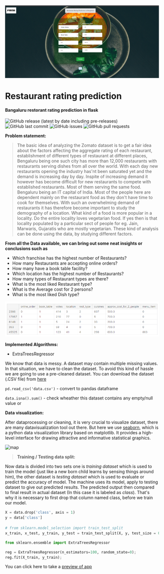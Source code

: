 ![restaurant-prediction](https://github.com/Abhishek-k-git/Image/blob/main/Screenshot%20(7).png)

# Restaurant rating prediction 
#### Bangaluru restorant rating prediction in flask

![GitHub release (latest by date including pre-releases)](https://img.shields.io/github/v/release/navendu-pottekkat/awesome-readme?include_prereleases)
![GitHub last commit](https://img.shields.io/github/last-commit/navendu-pottekkat/awesome-readme)
![GitHub issues](https://img.shields.io/github/issues-raw/navendu-pottekkat/awesome-readme)
![GitHub pull requests](https://img.shields.io/github/issues-pr/navendu-pottekkat/awesome-readme)

**Problem statement:**

> The basic idea of analyzing the Zomato dataset is to get a fair idea about the factors affecting the aggregate rating of each restaurant, establishment of different types of restaurant at different places, Bengaluru being one such city has more than 12,000 restaurants with restaurants serving dishes from all over the world. With each day new restaurants opening the industry has'nt been saturated yet and the demand is increasing day by day. Inspite of increasing demand it however has become difficult for new restaurants to compete with established restaurants. Most of them serving the same food. Bengaluru being an IT capital of India. Most of the people here are dependent mainly on the restaurant food as they don't have time to cook for themselves. With such an overwhelming demand of restaurants it has therefore become important to study the demography of a location. What kind of a food is more popular in a locality. Do the entire locality loves vegetarian food. If yes then is that locality populated by a particular sect of people for eg. Jain, Marwaris, Gujaratis who are mostly vegetarian. These kind of analysis can be done using the data, by studying different factors.


**From all the Data available, we can bring out some neat insights or conclusions such as**

- Which franchise has the highest number of Restaurants?
- How many Restaurants are accepting online orders?
- How many have a book table facility?
- Which location has the highest number of Restaurants?
- How many types of Restaurant types are there?
- What is the most liked Restaurant type?
- What is the Average cost for 2 persons?
- What is the most liked Dish type?


![dataset](https://github.com/Abhishek-k-git/Restaurant_rating_prediction/blob/master/images/table.png)


**Implemented Algorithms:**
- ExtraTreesRegressor


We know that data is messy. A dataset may contain multiple missing values. In that situation, we have to clean the dataset. To avoid this kind of hassle we are going to use a pre-cleaned dataset. You can download the dataset (.CSV file) from [here](https://archive.ics.uci.edu/ml/datasets/banknote+authentication)

``` pd.read_csv('data.csv') ``` - convert to pandas dataframe

``` data.isna().sum() ``` - check wheather this dataset contains any empty/null value or

**Data visualization:**

After dataprocessing or cleaning, it is very crucial to visualize dataset, there are many datavisualization tool out there. But here we use [seaborn](https://seaborn.pydata.org/), which is a python data visualization library based on matplotlib. It provides a high-level interface for drawing attractive and informative statistical graphics.

![map](https://github.com/Abhishek-k-git/Restaurant_rating_prediction/blob/master/images/map.png)

> **Training / Testing data split:**

Now data is divided into two sets one is *training dataset* which is used to train the model (just like a new born child learns by sensing things around him), the other dataset is *testing dataset* which is used to evaluate or predict the accuracy of model. The machine uses its model, apply to testing dataset to give out predicted results. The predicted output then compared to final result in actual dataset (In this case it is labeled as *class*). That's why it is necessary to first drop that column named class, before we train our model.

```python
X = data.drop('class', axis = 1)
y = data['class']

# from sklearn.model_selection import train_test_split
x_train, x_test, y_train, y_test = train_test_split(X, y, test_size = 0.20, random_state = 1)
```
```python
from sklearn.ensemble import ExtraTreesRegressor
```
```python
reg = ExtraTreesRegressor(n_estimators=100, random_state=0);
reg.fit(X_train, y_train);
```





You can click here to take a [preview of app](https://restaurant-rating-prediction.herokuapp.com/)
